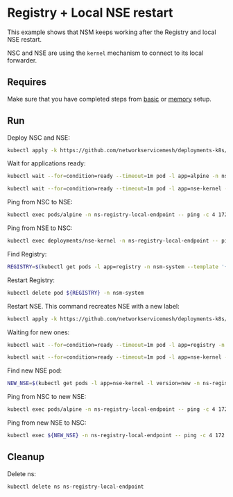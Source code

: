 # Registry + Local NSE restart

This example shows that NSM keeps working after the Registry and local NSE restart.

NSC and NSE are using the `kernel` mechanism to connect to its local forwarder.

## Requires

Make sure that you have completed steps from [basic](../../basic) or [memory](../../memory) setup.

## Run

Deploy NSC and NSE:
```bash
kubectl apply -k https://github.com/networkservicemesh/deployments-k8s/examples/heal/registry-local-endpoint/nse-first?ref=5517115e5038775ecd4726574b68ed11fb926e45
```

Wait for applications ready:
```bash
kubectl wait --for=condition=ready --timeout=1m pod -l app=alpine -n ns-registry-local-endpoint
```
```bash
kubectl wait --for=condition=ready --timeout=1m pod -l app=nse-kernel -n ns-registry-local-endpoint
```

Ping from NSC to NSE:
```bash
kubectl exec pods/alpine -n ns-registry-local-endpoint -- ping -c 4 172.16.1.100
```

Ping from NSE to NSC:
```bash
kubectl exec deployments/nse-kernel -n ns-registry-local-endpoint -- ping -c 4 172.16.1.101
```

Find Registry:
```bash
REGISTRY=$(kubectl get pods -l app=registry -n nsm-system --template '{{range .items}}{{.metadata.name}}{{"\n"}}{{end}}')
```

Restart Registry:
```bash
kubectl delete pod ${REGISTRY} -n nsm-system
```

Restart NSE. This command recreates NSE with a new label:
```bash
kubectl apply -k https://github.com/networkservicemesh/deployments-k8s/examples/heal/registry-local-endpoint/nse-second?ref=5517115e5038775ecd4726574b68ed11fb926e45
```

Waiting for new ones:
```bash
kubectl wait --for=condition=ready --timeout=1m pod -l app=registry -n nsm-system
```
```bash
kubectl wait --for=condition=ready --timeout=1m pod -l app=nse-kernel -l version=new -n ns-registry-local-endpoint
```

Find new NSE pod:
```bash
NEW_NSE=$(kubectl get pods -l app=nse-kernel -l version=new -n ns-registry-local-endpoint --template '{{range .items}}{{.metadata.name}}{{"\n"}}{{end}}')
```

Ping from NSC to new NSE:
```bash
kubectl exec pods/alpine -n ns-registry-local-endpoint -- ping -c 4 172.16.1.102
```

Ping from new NSE to NSC:
```bash
kubectl exec ${NEW_NSE} -n ns-registry-local-endpoint -- ping -c 4 172.16.1.103
```

## Cleanup

Delete ns:
```bash
kubectl delete ns ns-registry-local-endpoint
```
